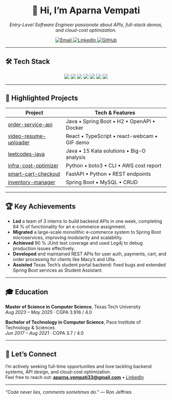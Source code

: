 <!--
  ┌──────────────────────────────────────────────────────────────────────────┐
  │   👋 Welcome to Aparna Vempati’s GitHub Profile                        │
  └──────────────────────────────────────────────────────────────────────────┘
-->

<div align="center">
  <h1>👋 Hi, I’m Aparna Vempati</h1>
  <p><em>Entry-Level Software Engineer passionate about APIs, full-stack demos, and cloud-cost optimization.</em></p>
  <p>
    <a href="mailto:aparna.vempati33@gmail.com">
      <img src="https://img.shields.io/badge/✉️-aparna.vempati33%40gmail.com-CC0000?style=for-the-badge&logo=gmail" alt="Email">
    </a>
    <a href="https://linkedin.com/in/aparnavempati">
      <img src="https://img.shields.io/badge/🔗-LinkedIn-0A66C2?style=for-the-badge&logo=linkedin" alt="LinkedIn">
    </a>
    <a href="https://github.com/VempatiAparna">
      <img src="https://img.shields.io/badge/🐙-GitHub-181717?style=for-the-badge&logo=github" alt="GitHub">
    </a>
  </p>
</div>

---

## 🛠 Tech Stack

<div align="center">
  <img src="https://img.shields.io/badge/Java-17-ED8B00?style=flat-square&logo=java&logoColor=white" />
  <img src="https://img.shields.io/badge/Spring%20Boot-3.1.0-6DB33F?style=flat-square&logo=spring&logoColor=white" />
  <img src="https://img.shields.io/badge/Python-3.10-3776AB?style=flat-square&logo=python&logoColor=white" />
  <img src="https://img.shields.io/badge/FastAPI-0.95-009688?style=flat-square&logo=fastapi&logoColor=white" />
  <img src="https://img.shields.io/badge/React-18.2.0-61DAFB?style=flat-square&logo=react&logoColor=black" />
  <img src="https://img.shields.io/badge/Docker-24.0-2496ED?style=flat-square&logo=docker&logoColor=white" />
  <img src="https://img.shields.io/badge/AWS-Cloud-232F3E?style=flat-square&logo=amazon-aws&logoColor=white" />
</div>

---

## 🚀 Highlighted Projects

| Project                                                                                  | Tech & Features                              |
|------------------------------------------------------------------------------------------|-----------------------------------------------|
| [order-service-api](https://github.com/VempatiAparna/order-service-api)                 | Java • Spring Boot • H2 • OpenAPI • Docker    |
| [video-resume-uploader](https://github.com/VempatiAparna/video-resume-uploader)          | React • TypeScript • react-webcam • GIF demo  |
| [leetcodes-java](https://github.com/VempatiAparna/leetcodes-java)                        | Java • 15 Kata solutions • Big-O analysis     |
| [infra-cost-optimizer](https://github.com/VempatiAparna/infra-cost-optimizer)            | Python • boto3 • CLI • AWS cost report        |
| [smart-cart-checkout](https://github.com/VempatiAparna/smart-cart-checkout)              | FastAPI • Python • REST endpoints             |
| [inventory-manager](https://github.com/VempatiAparna/inventory-manager)                  | Spring Boot • MySQL • CRUD                    |

---

## 🏆 Key Achievements

- **Led** a team of 3 interns to build backend APIs in one week, completing 84 % of functionality for an e-commerce assignment.  
- **Migrated** a large-scale monolithic e-commerce system to Spring Boot microservices, improving modularity and scalability.  
- **Achieved** 90 % JUnit test coverage and used Log4j to debug production issues effectively.  
- **Developed** and maintained REST APIs for user auth, payments, cart, and order processing for clients like Macy’s and Ulta.  
- **Assisted** Texas Tech’s student portal backend: fixed bugs and extended Spring Boot services as Student Assistant.  

---

## 🎓 Education

**Master of Science in Computer Science**, Texas Tech University  
_Aug 2023 – May 2025_ · CGPA 3.916 / 4.0  

**Bachelor of Technology in Computer Science**, Pace Institute of Technology & Sciences  
_Jun 2017 – Aug 2021_ · CGPA 3.7 / 4.0  

---

## 💬 Let’s Connect

I’m actively seeking full-time opportunities and love tackling backend systems, API design, and cloud-cost optimization.  
Feel free to reach out: **aparna.vempati33@gmail.com** • [LinkedIn](https://linkedin.com/in/aparnavempati)

---  

*“Code never lies, comments sometimes do.”* — Ron Jeffries  
